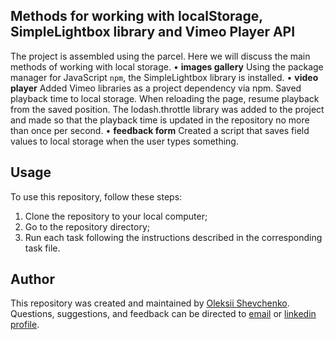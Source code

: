 ## Methods for working with localStorage, SimpleLightbox library and Vimeo Player API
The project is assembled using the parcel.
Here we will discuss the main methods of working with local storage.
• **images gallery** Using the package manager for JavaScript ```npm```, the SimpleLightbox library is installed.
• **video player** Added Vimeo libraries as a project dependency via npm.
                   Saved playback time to local storage.
                   When reloading the page, resume playback from the saved position.
                   The lodash.throttle library was added to the project and made so that the playback time is updated in the repository no more than once per second.
• **feedback form** Created a script that saves field values to local storage when the user types something.
## Usage
To use this repository, follow these steps:
1. Clone the repository to your local computer;
2. Go to the repository directory;
3. Run each task following the instructions described in the corresponding task file.

## Author
This repository was created and maintained by [Oleksii Shevchenko](https://shevchenkool.github.io/portfolio/). Questions, suggestions, and feedback can be directed to [email](uzlabini@gmail.com) or [linkedin profile](linkedin.com/in/oleksii-shevchenko-535ab61b8).
